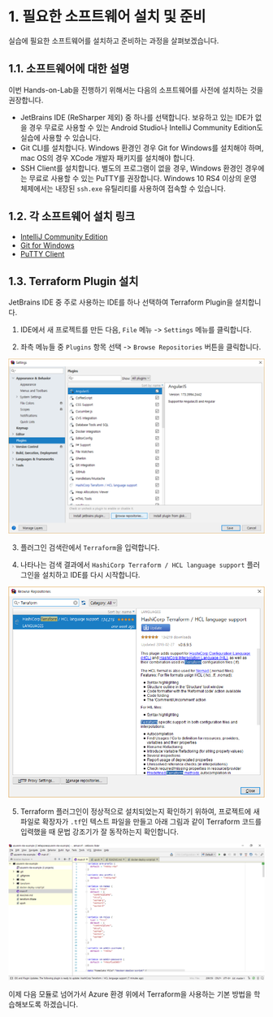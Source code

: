 # 1. 필요한 소프트웨어 설치 및 준비

실습에 필요한 소프트웨어를 설치하고 준비하는 과정을 살펴보겠습니다.

## 1.1. 소프트웨어에 대한 설명

이번 Hands-on-Lab을 진행하기 위해서는 다음의 소프트웨어를 사전에 설치하는 것을 권장합니다.

- JetBrains IDE (ReSharper 제외) 중 하나를 선택합니다. 보유하고 있는 IDE가 없을 경우 무료로 사용할 수 있는 Android Studio나 IntelliJ Community Edition도 실습에 사용할 수 있습니다.
- Git CLI를 설치합니다. Windows 환경인 경우 Git for Windows를 설치해야 하며, mac OS의 경우 XCode 개발자 패키지를 설치해야 합니다.
- SSH Client를 설치합니다. 별도의 프로그램이 없을 경우, Windows 환경인 경우에는 무료로 사용할 수 있는 PuTTY를 권장합니다. Windows 10 RS4 이상의 운영 체제에서는 내장된 `ssh.exe` 유틸리티를 사용하여 접속할 수 있습니다.

## 1.2. 각 소프트웨어 설치 링크

- [IntelliJ Community Edition](https://www.jetbrains.com/idea/download/)
- [Git for Windows](https://git-scm.com/download/)
- [PuTTY Client](https://www.chiark.greenend.org.uk/~sgtatham/putty/latest.html)

## 1.3. Terraform Plugin 설치

JetBrains IDE 중 주로 사용하는 IDE를 하나 선택하여 Terraform Plugin을 설치합니다.

1. IDE에서 새 프로젝트를 만든 다음, `File` 메뉴 -> `Settings` 메뉴를 클릭합니다.

2. 좌측 메뉴들 중 `Plugins` 항목 선택 -> `Browse Repositories` 버튼을 클릭합니다.

![플러그인 설치](images/2018-03-07-00-36-33.png)

3. 플러그인 검색란에서 `Terraform`을 입력합니다.

4. 나타나는 검색 결과에서 `HashiCorp Terraform / HCL language support` 플러그인을 설치하고 IDE를 다시 시작합니다.

![플러그인 설치](images/2018-03-07-00-37-30.png)

5. Terraform 플러그인이 정상적으로 설치되었는지 확인하기 위하여, 프로젝트에 새 파일로 확장자가 `.tf`인 텍스트 파일을 만들고 아래 그림과 같이 Terraform 코드를 입력했을 때 문법 강조기가 잘 동작하는지 확인합니다.

![플러그인 동작 확인](images/2018-03-07-00-39-45.png)

이제 다음 모듈로 넘어가서 Azure 환경 위에서 Terraform을 사용하는 기본 방법을 학습해보도록 하겠습니다.
